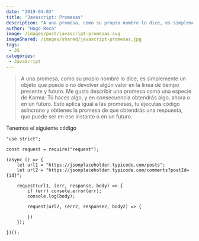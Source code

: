 ```yaml
---
date: "2019-04-03"
title: "Javascript: Promesas"
description: "A una promesa, como su propio nombre lo dice, es simplemente un objeto que puede o no devolver algún valor en la línea de tiempo presente y futuro. Me gusta describir una promesa como una especie de Karma: Tú haces algo, y en consecuencia obtendrás algo, ahora o en un futuro."
author: "Hugo Roca"
image: /images/post/javascript-promesas.svg
imageShared: /images/shared/javascript-promesas.jpg
tags:
 - JS
categories:
 - JavaScript
---
```


> A una promesa, como su propio nombre lo dice, es simplemente un objeto que puede o no devolver algún valor en la línea de tiempo presente y futuro. Me gusta describir una promesa como una especie de Karma: Tú haces algo, y en consecuencia obtendrás algo, ahora o en un futuro. Esto aplica igual a las promesas, tu ejecutas código asíncrono y obtienes la promesa de que obtendrás una respuesta, que puede ser en ese instante o en un futuro.

Tenemos el siguiente código

```
"use strict";

const request = require("request");

(async () => {
    let url1 = "https://jsonplaceholder.typicode.com/posts";
    let url2 = "https://jsonplaceholder.typicode.com/comments?postId={id}";
    
    request(url1, (err, response, body) => {
        if (err) console.error(err);
        console.log(body);

        request(url2, (err2, response2, body2) => {

        })
    });

})();
```